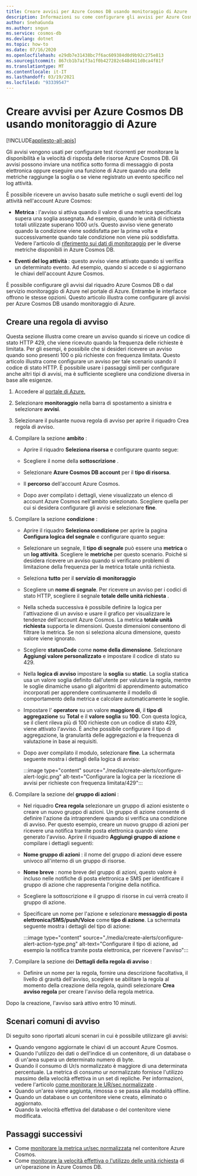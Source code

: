```yaml
---
title: Creare avvisi per Azure Cosmos DB usando monitoraggio di Azure
description: Informazioni su come configurare gli avvisi per Azure Cosmos DB usando monitoraggio di Azure.
author: SnehaGunda
ms.author: sngun
ms.service: cosmos-db
ms.devlang: dotnet
ms.topic: how-to
ms.date: 07/16/2020
ms.openlocfilehash: e29db7e31438bc7f6ac609384d0d9b92c275e813
ms.sourcegitcommit: 867cb1b7a1f3a1f0b427282c648d411d0ca4f81f
ms.translationtype: MT
ms.contentlocale: it-IT
ms.lasthandoff: 03/19/2021
ms.locfileid: "93339547"
---
```

# <a name="create-alerts-for-azure-cosmos-db-using-azure-monitor"></a>Creare avvisi per Azure Cosmos DB usando monitoraggio di Azure
[!INCLUDE[appliesto-all-apis](includes/appliesto-all-apis.md)]

Gli avvisi vengono usati per configurare test ricorrenti per monitorare la disponibilità e la velocità di risposta delle risorse Azure Cosmos DB. Gli avvisi possono inviare una notifica sotto forma di messaggio di posta elettronica oppure eseguire una funzione di Azure quando una delle metriche raggiunge la soglia o se viene registrato un evento specifico nel log attività.

È possibile ricevere un avviso basato sulle metriche o sugli eventi del log attività nell'account Azure Cosmos:

* **Metrica** : l'avviso si attiva quando il valore di una metrica specificata supera una soglia assegnata. Ad esempio, quando le unità di richiesta totali utilizzate superano 1000 ur/s. Questo avviso viene generato quando la condizione viene soddisfatta per la prima volta e successivamente quando tale condizione non viene più soddisfatta. Vedere l'articolo di [riferimento sui dati di monitoraggio](monitor-cosmos-db-reference.md#metrics) per le diverse metriche disponibili in Azure Cosmos DB.

* **Eventi del log attività** : questo avviso viene attivato quando si verifica un determinato evento. Ad esempio, quando si accede o si aggiornano le chiavi dell'account Azure Cosmos.

È possibile configurare gli avvisi dal riquadro Azure Cosmos DB o dal servizio monitoraggio di Azure nel portale di Azure. Entrambe le interfacce offrono le stesse opzioni. Questo articolo illustra come configurare gli avvisi per Azure Cosmos DB usando monitoraggio di Azure.

## <a name="create-an-alert-rule"></a>Creare una regola di avviso

Questa sezione illustra come creare un avviso quando si riceve un codice di stato HTTP 429, che viene ricevuto quando la frequenza delle richieste è limitata. Per gli esempi, è possibile che si desideri ricevere un avviso quando sono presenti 100 o più richieste con frequenza limitata. Questo articolo illustra come configurare un avviso per tale scenario usando il codice di stato HTTP. È possibile usare i passaggi simili per configurare anche altri tipi di avvisi, ma è sufficiente scegliere una condizione diversa in base alle esigenze.

1. Accedere al [portale di Azure.](https://portal.azure.com/)

1. Selezionare **monitoraggio** nella barra di spostamento a sinistra e selezionare **avvisi**.

1. Selezionare il pulsante nuova regola di avviso per aprire il riquadro Crea regola di avviso.  

1. Compilare la sezione **ambito** :

   * Aprire il riquadro **Seleziona risorsa** e configurare quanto segue:

   * Scegliere il nome della **sottoscrizione** .

   * Selezionare **Azure Cosmos DB account** per il **tipo di risorsa**.

   * Il **percorso** dell'account Azure Cosmos.

   * Dopo aver compilato i dettagli, viene visualizzato un elenco di account Azure Cosmos nell'ambito selezionato. Scegliere quella per cui si desidera configurare gli avvisi e selezionare **fine**.

1. Compilare la sezione **condizione** :

   * Aprire il riquadro **Seleziona condizione** per aprire la pagina **Configura logica del segnale** e configurare quanto segue:

   * Selezionare un segnale, Il **tipo di segnale** può essere una **metrica** o un **log attività**. Scegliere le **metriche** per questo scenario. Poiché si desidera ricevere un avviso quando si verificano problemi di limitazione della frequenza per la metrica totale unità richiesta.

   * Seleziona **tutto** per il **servizio di monitoraggio**

   * Scegliere un **nome di segnale**. Per ricevere un avviso per i codici di stato HTTP, scegliere il segnale **totale delle unità richiesta** .

   * Nella scheda successiva è possibile definire la logica per l'attivazione di un avviso e usare il grafico per visualizzare le tendenze dell'account Azure Cosmos. La metrica **totale unità richiesta** supporta le dimensioni. Queste dimensioni consentono di filtrare la metrica. Se non si seleziona alcuna dimensione, questo valore viene ignorato.

   * Scegliere **statusCode** come **nome della dimensione**. Selezionare **Aggiungi valore personalizzato** e impostare il codice di stato su 429.

   * Nella **logica di avviso** impostare la **soglia** su **static**. La soglia statica usa un valore soglia definito dall'utente per valutare la regola, mentre le soglie dinamiche usano gli algoritmi di apprendimento automatico incorporati per apprendere continuamente il modello di comportamento della metrica e calcolare automaticamente le soglie.

   * Impostare l' **operatore** su un valore **maggiore di**, il **tipo di aggregazione** su **Total** e il **valore soglia** su **100**. Con questa logica, se il client rileva più di 100 richieste con un codice di stato 429, viene attivato l'avviso. È anche possibile configurare il tipo di aggregazione, la granularità delle aggregazioni e la frequenza di valutazione in base ai requisiti.

   * Dopo aver compilato il modulo, selezionare **fine**. La schermata seguente mostra i dettagli della logica di avviso:

     :::image type="content" source="./media/create-alerts/configure-alert-logic.png" alt-text="Configurare la logica per la ricezione di avvisi per richieste con frequenza limitata/429":::

1. Compilare la sezione del **gruppo di azioni** :

   * Nel riquadro **Crea regola** selezionare un gruppo di azioni esistente o creare un nuovo gruppo di azioni. Un gruppo di azione consente di definire l'azione da intraprendere quando si verifica una condizione di avviso. Per questo esempio, creare un nuovo gruppo di azioni per ricevere una notifica tramite posta elettronica quando viene generato l'avviso. Aprire il riquadro **Aggiungi gruppo di azione** e compilare i dettagli seguenti:

   * **Nome gruppo di azioni** : il nome del gruppo di azioni deve essere univoco all'interno di un gruppo di risorse.

   * **Nome breve** : nome breve del gruppo di azioni, questo valore è incluso nelle notifiche di posta elettronica e SMS per identificare il gruppo di azione che rappresenta l'origine della notifica.

   * Scegliere la sottoscrizione e il gruppo di risorse in cui verrà creato il gruppo di azione.  

   * Specificare un nome per l'azione e selezionare **messaggio di posta elettronica/SMS/push/Voice** come **tipo di azione**. La schermata seguente mostra i dettagli del tipo di azione:

     :::image type="content" source="./media/create-alerts/configure-alert-action-type.png" alt-text="Configurare il tipo di azione, ad esempio la notifica tramite posta elettronica, per ricevere l'avviso":::

1. Compilare la sezione dei **Dettagli della regola di avviso** :

   * Definire un nome per la regola, fornire una descrizione facoltativa, il livello di gravità dell'avviso, scegliere se abilitare la regola al momento della creazione della regola, quindi selezionare **Crea avviso regola** per creare l'avviso della regola metrica.

Dopo la creazione, l'avviso sarà attivo entro 10 minuti.

## <a name="common-alerting-scenarios"></a>Scenari comuni di avviso

Di seguito sono riportati alcuni scenari in cui è possibile utilizzare gli avvisi:

* Quando vengono aggiornate le chiavi di un account Azure Cosmos.
* Quando l'utilizzo dei dati o dell'indice di un contenitore, di un database o di un'area supera un determinato numero di byte.
* Quando il consumo di Ur/s normalizzato è maggiore di una determinata percentuale. La metrica di consumo ur normalizzato fornisce l'utilizzo massimo della velocità effettiva in un set di repliche. Per informazioni, vedere l'articolo [come monitorare le UR/sec normalizzate](monitor-normalized-request-units.md) .  
* Quando un'area viene aggiunta, rimossa o se passa alla modalità offline.
* Quando un database o un contenitore viene creato, eliminato o aggiornato.
* Quando la velocità effettiva del database o del contenitore viene modificata.

## <a name="next-steps"></a>Passaggi successivi

* Come [monitorare la metrica ur/sec normalizzata](monitor-normalized-request-units.md) nel contenitore Azure Cosmos.
* Come [monitorare la velocità effettiva o l'utilizzo delle unità richiesta](monitor-request-unit-usage.md) di un'operazione in Azure Cosmos DB.